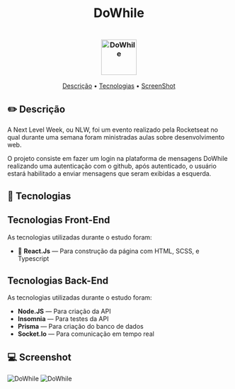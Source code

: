 <h1 align="center">
   DoWhile
</h1>

<h3 align="center">
  <br>
    <img src="https://github.com/GSSantiago/NLWHeat-Impulse/blob/main/logo.svg" alt="DoWhile" height="80" align="center">
  <br>
</h3>

<p align="center">
 <a href="#pencil2-descrição">Descrição</a> •
 <a href="#rocket-tecnologias">Tecnologias</a> •
 <a href="#computer-screenshot">ScreenShot</a>
</p>

## :pencil2: Descrição
A Next Level Week, ou NLW, foi um evento realizado pela Rocketseat no qual durante uma semana foram ministradas aulas sobre desenvolvimento web.

O projeto consiste em fazer um login na plataforma de mensagens DoWhile realizando uma autenticação com o github, após autenticado, o usuário estará habilitado
a enviar mensagens que seram exibidas a esquerda.

## :rocket: Tecnologias
## Tecnologias Front-End

As tecnologias utilizadas durante o estudo foram:

- 💠 **React.Js** — Para construção da página com HTML, SCSS, e Typescript


## Tecnologias Back-End

As tecnologias utilizadas durante o estudo foram:

- **Node.JS** —  Para criação da API
- **Insomnia** — Para testes da API
- **Prisma** —   Para criação do banco de dados
- **Socket.Io** — Para comunicação em tempo real

## :computer: Screenshot

<img src="https://github.com/GSSantiago/NLWHeat-Impulse/blob/main/Deslogado.png" alt="DoWhile" align="center">
<img src="https://github.com/GSSantiago/NLWHeat-Impulse/blob/main/Logado.png" alt="DoWhile" align="center">



